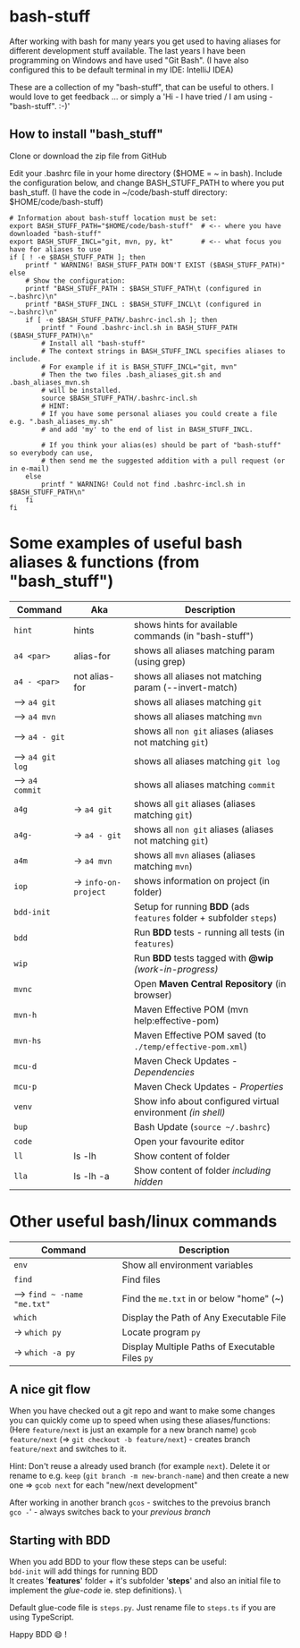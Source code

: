 # bash-stuff

After working with bash for many years you get used to having aliases for different development stuff available.
The last years I have been programming on Windows and have used "Git Bash".
(I have also configured this to be default terminal in my IDE: IntelliJ IDEA)

These are a collection of my "bash-stuff", that can be useful to others.
I would love to get feedback ... or simply a 'Hi - I have tried / I am using - "bash-stuff". :-)' 

## How to install "bash_stuff"
Clone or download the zip file from GitHub 

Edit your .bashrc file in your home directory ($HOME = ~ in bash).
Include the configuration below, and change BASH_STUFF_PATH to where you put bash_stuff. 
(I have the code in ~/code/bash-stuff directory: $HOME/code/bash-stuff)
```
# Information about bash-stuff location must be set:
export BASH_STUFF_PATH="$HOME/code/bash-stuff"  # <-- where you have downloaded "bash-stuff"
export BASH_STUFF_INCL="git, mvn, py, kt"       # <-- what focus you have for aliases to use
if [ ! -e $BASH_STUFF_PATH ]; then
    printf " WARNING! BASH_STUFF_PATH DON'T EXIST ($BASH_STUFF_PATH)"
else
    # Show the configuration:
    printf "BASH_STUFF_PATH : $BASH_STUFF_PATH\t (configured in ~.bashrc)\n"
    printf "BASH_STUFF_INCL : $BASH_STUFF_INCL\t (configured in ~.bashrc)\n"
    if [ -e $BASH_STUFF_PATH/.bashrc-incl.sh ]; then
        printf " Found .bashrc-incl.sh in BASH_STUFF_PATH ($BASH_STUFF_PATH)\n"
        # Install all "bash-stuff" 
        # The context strings in BASH_STUFF_INCL specifies aliases to include.
        # For example if it is BASH_STUFF_INCL="git, mvn" 
        # Then the two files .bash_aliases_git.sh and .bash_aliases_mvn.sh
        # will be installed.
        source $BASH_STUFF_PATH/.bashrc-incl.sh
        # HINT:
        # If you have some personal aliases you could create a file e.g. ".bash_aliases_my.sh"
        # and add 'my' to the end of list in BASH_STUFF_INCL.

        # If you think your alias(es) should be part of "bash-stuff" so everybody can use,
        # then send me the suggested addition with a pull request (or in e-mail) 
    else
        printf " WARNING! Could not find .bashrc-incl.sh in $BASH_STUFF_PATH\n"
    fi
fi

```
# Some examples of useful bash aliases & functions (from "bash_stuff")


| Command          | Aka                  | Description                                                           |
|------------------|----------------------|-----------------------------------------------------------------------|
| `hint`           | hints                | shows hints for available commands (in "bash-stuff")                  |
| `a4 <par>`       | alias-for            | shows all aliases matching param (using grep)                         |
| `a4 - <par>`     | not alias-for        | shows all aliases not matching param (--invert-match)                 |
| --> `a4 git`     |                      | shows all aliases matching `git`                                      |
| --> `a4 mvn`     |                      | shows all aliases matching `mvn`                                      |
| --> `a4 - git`   |                      | shows all `non git` aliases (aliases not matching `git`)              |
| --> `a4 git log` |                      | shows all aliases matching `git log`                                  |
| --> `a4 commit`  |                      | shows all aliases matching `commit`                                   |
| `a4g`            | -> `a4 git`          | shows all `git` aliases (aliases matching `git`)                      |
| `a4g-`           | -> `a4 - git`        | shows all `non git` aliases (aliases not matching `git`)              |
| `a4m`            | -> `a4 mvn`          | shows all `mvn` aliases (aliases matching `mvn`)                      |
| `iop`            | -> `info-on-project` | shows information on project (in folder)                              |
| `bdd-init`       |                      | Setup for running **BDD** (ads `features` folder + subfolder `steps`) |
| `bdd`   	        |                      | Run **BDD** tests - running all tests (in `features`)                 |
| `wip`            |                      | Run **BDD** tests tagged with **@wip** _(work-in-progress)_           |
| `mvnc`           |                      | Open **Maven Central Repository** (in browser)                        |
| `mvn-h`          |                      | Maven Effective POM (mvn help:effective-pom)                          |
| `mvn-hs`         |                      | Maven Effective POM saved (to `./temp/effective-pom.xml`)             |
| `mcu-d`          |                      | Maven Check Updates - _Dependencies_                                  |
| `mcu-p`          |                      | Maven Check Updates - _Properties_                                    |
| `venv`           |                      | Show info about configured virtual environment _(in shell)_           |
| `bup`            |                      | Bash Update (`source ~/.bashrc`)                                      |
| `code`           |                      | Open your favourite editor                                            |
| `ll`             | ls -lh               | Show content of folder                                                |
| `lla`            | ls -lh -a            | Show content of folder _including hidden_                             |

# Other useful bash/linux commands

| Command                     | Description                                     |
|-----------------------------|-------------------------------------------------|
| `env`                       | Show all environment variables                  |
| `find`                      | Find files                                      |
| --> `find ~ -name "me.txt"` | Find the `me.txt` in or below "home" (~)        |
| `which`                     | Display the Path of Any Executable File         |
| -> `which py`               | Locate program `py`                             |
| -> `which -a py`            | Display Multiple Paths of Executable Files `py` |

## A nice git flow

When you have checked out a git repo and want to make some changes you can quickly come up to speed when using these aliases/functions:
(Here `feature/next` is just an example for a new branch name)
`gcob feature/next` (=> `git checkout -b feature/next`) - creates branch `feature/next` and switches to it.

Hint:
Don't reuse a already used branch (for example `next`).
Delete it or rename to e.g. `keep` (`git branch -m new-branch-name`) 
and then create a new one => `gcob next` for each "new/next development"

After working in another branch
`gcos` - switches to the prevoius branch\
`gco -`' - always switches back to your *previous branch*

## Starting with BDD

When you add BDD to your flow these steps can be useful:\
`bdd-init` will add things for running BDD \
It creates '**features**' folder + it's subfolder '**steps**' and also an initial file to implement the *glue-code* ie. step definitions). \
<!-- TODO: find correct file extension context based on project-type (or param to bdd-init) \ -->
<!-- TODO: If django involved in python project, put things under tests folder. run bbd with behave-django (manage.py behave) -->
Default glue-code file is `steps.py`. Just rename file to `steps.ts` if you are using TypeScript.

Happy BDD :smile: !
